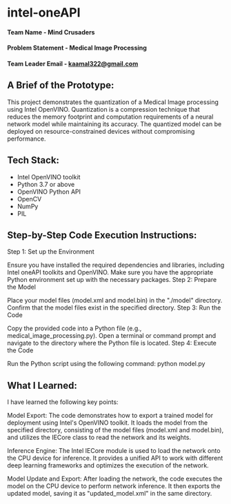 # intel-oneAPI

#### Team Name - Mind Crusaders
#### Problem Statement - Medical Image Processing
#### Team Leader Email - kaamal322@gmail.com

## A Brief of the Prototype:
This project demonstrates the quantization of a Medical Image processing using Intel OpenVINO. Quantization is a compression technique that reduces the memory footprint and computation requirements of a neural network model while maintaining its accuracy. The quantized model can be deployed on resource-constrained devices without compromising performance.
  
## Tech Stack: 
- Intel OpenVINO toolkit
- Python 3.7 or above
- OpenVINO Python API
- OpenCV
- NumPy
- PIL
   
## Step-by-Step Code Execution Instructions:
Step 1: Set up the Environment

Ensure you have installed the required dependencies and libraries, including Intel oneAPI toolkits and OpenVINO.
Make sure you have the appropriate Python environment set up with the necessary packages.
Step 2: Prepare the Model

Place your model files (model.xml and model.bin) in the "./model" directory.
Confirm that the model files exist in the specified directory.
Step 3: Run the Code

Copy the provided code into a Python file (e.g., medical_image_processing.py).
Open a terminal or command prompt and navigate to the directory where the Python file is located.
Step 4: Execute the Code

Run the Python script using the following command:
python model.py 
  
## What I Learned:
I have learned the following key points:

Model Export: The code demonstrates how to export a trained model for deployment using Intel's OpenVINO toolkit. It loads the model from the specified directory, consisting of the model files (model.xml and model.bin), and utilizes the IECore class to read the network and its weights.

Inference Engine: The Intel IECore module is used to load the network onto the CPU device for inference. It provides a unified API to work with different deep learning frameworks and optimizes the execution of the network.

Model Update and Export: After loading the network, the code executes the model on the CPU device to perform network inference. It then exports the updated model, saving it as "updated_model.xml" in the same directory.
